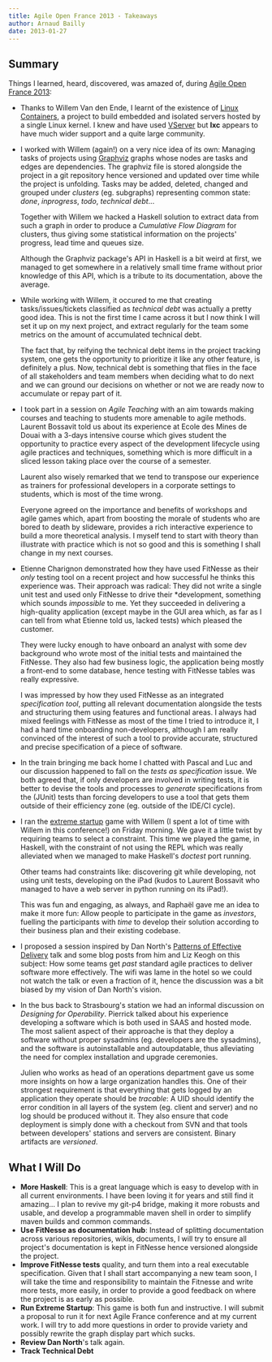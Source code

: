 ```yaml
---
title: Agile Open France 2013 - Takeaways
author: Arnaud Bailly 
date: 2013-01-27
---
```


## Summary

Things I learned, heard, discovered, was amazed of, during [Agile Open France 2013](http://blog.agileopenfrance.com/):

* Thanks to Willem Van den Ende, I learnt of the existence of
  [Linux Containers](http://lxc.sourceforge.net/), a project to build
  embedded and isolated servers hosted by a single Linux kernel. I
  knew and have used
  [VServer](http://linux-vserver.org/Welcome_to_Linux-VServer.org) but
  **lxc** appears to have much wider support and a quite large
  community. 
* I worked with Willem (again!) on a very nice idea of its own:
  Managing tasks of projects using [Graphviz](http://graphviz.org)
  graphs whose nodes are tasks and edges are dependencies. The
  graphviz file is stored alongside the project in a git repository
  hence versioned and updated over time while the project is
  unfolding. Tasks may be added, deleted, changed and grouped under
  *clusters* (eg. subgraphs) representing common state: *done*,
  *inprogress*, *todo*, *technical debt*... 
  
    Together with Willem we hacked a Haskell solution to extract data
    from such a graph in order to produce a *Cumulative Flow Diagram*
    for clusters, thus giving some statistical information on the
    projects' progress, lead time and queues size.
    
    Although the Graphviz package's API in Haskell is a bit weird at
    first, we managed to get somewhere in a relatively small time frame
    without prior knowledge of this API, which is a tribute to its
    documentation, above the average.

* While working with Willem, it occured to me that creating
  tasks/issues/tickets classified as *technical debt* was actually a
  pretty good idea. This is not the first time I came across it but I
  now think I will set it up on my next project, and extract regularly
  for the team some metrics on the amount of accumulated technical
  debt. 
  
    The fact that, by reifying the technical debt items in the project
    tracking system, one gets the opportunity to prioritize it like any
    other feature, is definitely a plus. Now, technical debt is
    something that flies in the face of all stakeholders and team
    members when deciding what to do next and we can ground our
    decisions on whether or not we are ready now to accumulate or repay
    part of it.
    
* I took part in a session on *Agile Teaching* with an aim towards
  making courses and teaching to students more amenable to agile
  methods. Laurent Bossavit told us about its experience at Ecole des
  Mines de Douai with a 3-days intensive course which gives student
  the opportunity to practice every aspect of the development
  lifecycle using agile practices and techniques, something which is
  more difficult in a sliced lesson taking place over the course of a
  semester.
  
    Laurent also wisely remarked that we tend to transpose our
    experience as trainers for professional developers in a corporate
    settings to students, which is most of the time wrong. 
  
    Everyone agreed on the importance and benefits of workshops and
    agile games which, apart from boosting the morale of students who
    are bored to death by slideware, provides a rich interactive
    experience to build a more theoretical analysis. I myself tend to
    start with theory than illustrate with practice which is not so
    good and this is something I shall change in my next courses.

* Etienne Charignon demonstrated how they have used FitNesse as their
  *only* testing tool on a recent project and how successful he thinks
  this experience was. Their approach was radical: They did not write
  a single unit test and used only FitNesse to drive their
  *development, something which sounds *impossible* to me. Yet they
  succeeded in delivering a high-quality application (except maybe in
  the GUI area which, as far as I can tell from what Etienne told
  us, lacked tests) which pleased the customer. 
  
    They were lucky enough to have onboard an analyst with some dev
    background who wrote most of the initial tests and maintained the
    FitNesse. They also had few business logic, the application being
    mostly a front-end to some database, hence testing with FitNesse
    tables was really expressive.
  
    I was impressed by how they used FitNesse as an integrated
    *specification tool*, putting all relevant documentation alongside
    the tests and structuring them using features and functional
    areas. I always had mixed feelings with FitNesse as most of the time
    I tried to introduce it, I had a hard time onboarding
    non-developers, although I am really convinced of the interest of
    such a tool to provide accurate, structured and precise
    specification of a piece of software.

* In the train bringing me back home I chatted with Pascal and Luc and
  our discussion happened to fall on the *tests as specification*
  issue. We both agreed that, if only developers are involved in
  writing tests, it is better to devise the tools and processes to
  *generate* specifications from the (JUnit) tests than forcing
  developers to use a tool that gets them outside of their efficiency
  zone (eg. outside of the IDE/CI cycle).

* I ran the
  [extreme startup](http://github.com/abailly/extreme-startup) game
  with Willem (I spent a lot of time with Willem in this conference!)
  on Friday morning. We gave it a little twist by requiring teams to
  select a constraint. This time we played the game, in Haskell, with
  the constraint of not using the REPL which was really alleviated
  when we managed to make Haskell's *doctest* port running. 
  
    Other teams had constraints like: discovering git while developing,
    not using unit tests, developing on the iPad (kudos to Laurent
    Bossavit who managed to have a web server in python running on its
    iPad!).
  
    This was fun and engaging, as always, and Raphaël gave me an idea to
    make it more fun: Allow people to participate in the game as
    *investors*, fuelling the participants with *time* to develop their
    solution according to their business plan and their existing
    codebase. 
    
* I proposed a session inspired by Dan North's
  [Patterns of Effective Delivery]() talk and some blog posts from him
  and Liz Keogh on this subject: How some teams get *past* standard
  agile practices to deliver software more effectively. The wifi was
  lame in the hotel so we could not watch the talk or even a fraction
  of it, hence the discussion was a bit biased by my vision of Dan
  North's vision.
  
* In the bus back to Strasbourg's station we had an informal
  discussion on *Designing for Operability*. Pierrick talked about his
  experience developing a software which is both used in SAAS and
  hosted mode. The most salient aspect of their approache is that they
  deploy a software without proper sysadmins (eg. developers are the
  sysadmins), and the software is autoinstallable and autoupdatable,
  thus alleviating the need for complex installation and upgrade
  ceremonies. 
  
    Julien who works as head of an operations department gave us some
    more insights on how a large organization handles this. One of their
    strongest requirement is that everything that gets logged by an
    application they operate should be *tracable*: A UID should identify
    the error condition in all layers of the system (eg. client and
    server) and no log should be produced without it. They also ensure
    that code deployment is simply done with a checkout from SVN and
    that tools between developers' stations and servers are
    consistent. Binary artifacts are *versioned*. 
  
## What I Will Do

* **More Haskell**: This is a great language which is easy to develop with
  in all current environments. I have been loving it for years and
  still find it amazing... I plan to revive my git-p4 bridge, making
  it more robusts and usable, and develop a programmable maven shell
  in order to simplify maven builds and common commands.
* **Use FitNesse as documentation hub**: Instead of splitting
  documentation across various repositories, wikis, documents, I
  will try to ensure all project's documentation is kept in FitNesse
  hence versioned alongside the project.
* **Improve FitNesse tests** quality, and turn them into a real
  executable specification. Given that I shall start accompanying a
  new team soon, I will take the time and responsibility to maintain
  the Fitnesse and write more tests, more easily, in order to provide
  a good feedback on where the project is as early as possible.
* **Run Extreme Startup**: This game is both fun and instructive. I
  will submit a proposal to run it for next Agile France conference
  and at my current work. I will try to add more questions in order to
  provide variety and possibly rewrite the graph display part which
  sucks.
* **Review Dan North**'s talk again.
* **Track Technical Debt**
